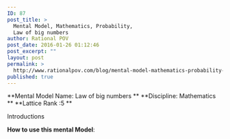 ```yaml
---
ID: 87
post_title: >
  Mental Model, Mathematics, Probability,
  Law of big numbers
author: Rational POV
post_date: 2016-01-26 01:12:46
post_excerpt: ""
layout: post
permalink: >
  http://www.rationalpov.com/blog/mental-model-mathematics-probability-law-of-big-numbers/
published: true
---
```

**Mental Model Name: Law of big numbers ** **Discipline: Mathematics ** **Lattice Rank :5 **

Introductions

****How to use this mental Model****: